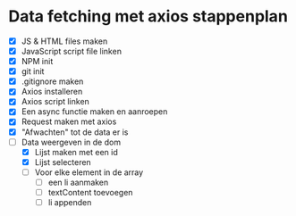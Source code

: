# Data fetching met axios stappenplan

- [x] JS & HTML files maken
- [x] JavaScript script file linken
- [x] NPM init
- [x] git init
- [x] .gitignore maken
- [x] Axios installeren
- [x] Axios script linken
- [x] Een async functie maken en aanroepen
- [x] Request maken met axios
- [x] "Afwachten" tot de data er is
- [ ] Data weergeven in de dom
  - [x] Lijst maken met een id
  - [x] Lijst selecteren
  - [ ] Voor elke element in de array
    - [ ] een li aanmaken
    - [ ] textContent toevoegen
    - [ ] li appenden

